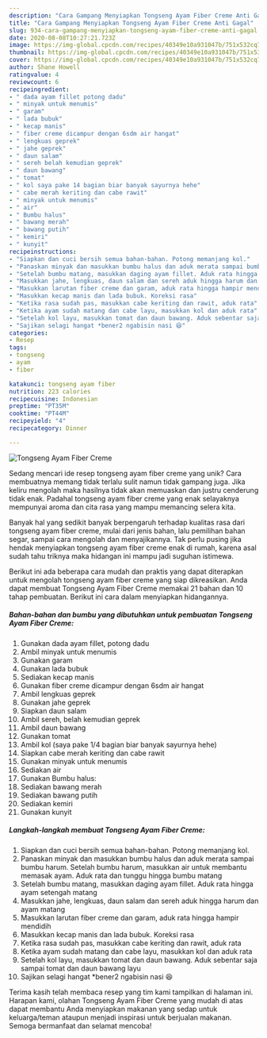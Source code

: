 ```yaml
---
description: "Cara Gampang Menyiapkan Tongseng Ayam Fiber Creme Anti Gagal"
title: "Cara Gampang Menyiapkan Tongseng Ayam Fiber Creme Anti Gagal"
slug: 934-cara-gampang-menyiapkan-tongseng-ayam-fiber-creme-anti-gagal
date: 2020-08-08T10:27:21.723Z
image: https://img-global.cpcdn.com/recipes/40349e10a931047b/751x532cq70/tongseng-ayam-fiber-creme-foto-resep-utama.jpg
thumbnail: https://img-global.cpcdn.com/recipes/40349e10a931047b/751x532cq70/tongseng-ayam-fiber-creme-foto-resep-utama.jpg
cover: https://img-global.cpcdn.com/recipes/40349e10a931047b/751x532cq70/tongseng-ayam-fiber-creme-foto-resep-utama.jpg
author: Shane Howell
ratingvalue: 4
reviewcount: 6
recipeingredient:
- " dada ayam fillet potong dadu"
- " minyak untuk menumis"
- " garam"
- " lada bubuk"
- " kecap manis"
- " fiber creme dicampur dengan 6sdm air hangat"
- " lengkuas geprek"
- " jahe geprek"
- " daun salam"
- " sereh belah kemudian geprek"
- " daun bawang"
- " tomat"
- " kol saya pake 14 bagian biar banyak sayurnya hehe"
- " cabe merah keriting dan cabe rawit"
- " minyak untuk menumis"
- " air"
- " Bumbu halus"
- " bawang merah"
- " bawang putih"
- " kemiri"
- " kunyit"
recipeinstructions:
- "Siapkan dan cuci bersih semua bahan-bahan. Potong memanjang kol."
- "Panaskan minyak dan masukkan bumbu halus dan aduk merata sampai bumbu harum. Setelah bumbu harum, masukkan air untuk membantu memasak ayam. Aduk rata dan tunggu hingga bumbu matang"
- "Setelah bumbu matang, masukkan daging ayam fillet. Aduk rata hingga ayam setengah matang"
- "Masukkan jahe, lengkuas, daun salam dan sereh aduk hingga harum dan ayam matang"
- "Masukkan larutan fiber creme dan garam, aduk rata hingga hampir mendidih"
- "Masukkan kecap manis dan lada bubuk. Koreksi rasa"
- "Ketika rasa sudah pas, masukkan cabe keriting dan rawit, aduk rata"
- "Ketika ayam sudah matang dan cabe layu, masukkan kol dan aduk rata"
- "Setelah kol layu, masukkan tomat dan daun bawang. Aduk sebentar saja sampai tomat dan daun bawang layu"
- "Sajikan selagi hangat *bener2 ngabisin nasi 😆"
categories:
- Resep
tags:
- tongseng
- ayam
- fiber

katakunci: tongseng ayam fiber 
nutrition: 223 calories
recipecuisine: Indonesian
preptime: "PT35M"
cooktime: "PT44M"
recipeyield: "4"
recipecategory: Dinner

---
```



![Tongseng Ayam Fiber Creme](https://img-global.cpcdn.com/recipes/40349e10a931047b/751x532cq70/tongseng-ayam-fiber-creme-foto-resep-utama.jpg)

Sedang mencari ide resep tongseng ayam fiber creme yang unik? Cara membuatnya memang tidak terlalu sulit namun tidak gampang juga. Jika keliru mengolah maka hasilnya tidak akan memuaskan dan justru cenderung tidak enak. Padahal tongseng ayam fiber creme yang enak selayaknya mempunyai aroma dan cita rasa yang mampu memancing selera kita.

Banyak hal yang sedikit banyak berpengaruh terhadap kualitas rasa dari tongseng ayam fiber creme, mulai dari jenis bahan, lalu pemilihan bahan segar, sampai cara mengolah dan menyajikannya. Tak perlu pusing jika hendak menyiapkan tongseng ayam fiber creme enak di rumah, karena asal sudah tahu triknya maka hidangan ini mampu jadi suguhan istimewa.




Berikut ini ada beberapa cara mudah dan praktis yang dapat diterapkan untuk mengolah tongseng ayam fiber creme yang siap dikreasikan. Anda dapat membuat Tongseng Ayam Fiber Creme memakai 21 bahan dan 10 tahap pembuatan. Berikut ini cara dalam menyiapkan hidangannya.

<!--inarticleads1-->

##### Bahan-bahan dan bumbu yang dibutuhkan untuk pembuatan Tongseng Ayam Fiber Creme:

1. Gunakan  dada ayam fillet, potong dadu
1. Ambil  minyak untuk menumis
1. Gunakan  garam
1. Gunakan  lada bubuk
1. Sediakan  kecap manis
1. Gunakan  fiber creme dicampur dengan 6sdm air hangat
1. Ambil  lengkuas geprek
1. Gunakan  jahe geprek
1. Siapkan  daun salam
1. Ambil  sereh, belah kemudian geprek
1. Ambil  daun bawang
1. Gunakan  tomat
1. Ambil  kol (saya pake 1/4 bagian biar banyak sayurnya hehe)
1. Siapkan  cabe merah keriting dan cabe rawit
1. Gunakan  minyak untuk menumis
1. Sediakan  air
1. Gunakan  Bumbu halus:
1. Sediakan  bawang merah
1. Sediakan  bawang putih
1. Sediakan  kemiri
1. Gunakan  kunyit




<!--inarticleads2-->

##### Langkah-langkah membuat Tongseng Ayam Fiber Creme:

1. Siapkan dan cuci bersih semua bahan-bahan. Potong memanjang kol.
1. Panaskan minyak dan masukkan bumbu halus dan aduk merata sampai bumbu harum. Setelah bumbu harum, masukkan air untuk membantu memasak ayam. Aduk rata dan tunggu hingga bumbu matang
1. Setelah bumbu matang, masukkan daging ayam fillet. Aduk rata hingga ayam setengah matang
1. Masukkan jahe, lengkuas, daun salam dan sereh aduk hingga harum dan ayam matang
1. Masukkan larutan fiber creme dan garam, aduk rata hingga hampir mendidih
1. Masukkan kecap manis dan lada bubuk. Koreksi rasa
1. Ketika rasa sudah pas, masukkan cabe keriting dan rawit, aduk rata
1. Ketika ayam sudah matang dan cabe layu, masukkan kol dan aduk rata
1. Setelah kol layu, masukkan tomat dan daun bawang. Aduk sebentar saja sampai tomat dan daun bawang layu
1. Sajikan selagi hangat *bener2 ngabisin nasi 😆




Terima kasih telah membaca resep yang tim kami tampilkan di halaman ini. Harapan kami, olahan Tongseng Ayam Fiber Creme yang mudah di atas dapat membantu Anda menyiapkan makanan yang sedap untuk keluarga/teman ataupun menjadi inspirasi untuk berjualan makanan. Semoga bermanfaat dan selamat mencoba!
